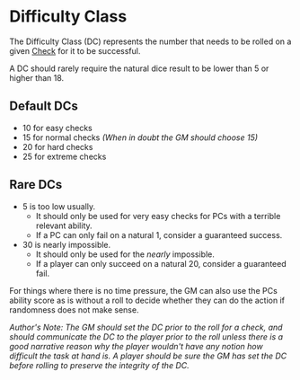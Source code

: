 # Difficulty Class

The Difficulty Class (DC) represents the number that needs to be rolled on a given [Check](Core%20Procedures/Check.md) for it to be successful.

A DC should rarely require the natural dice result to be lower than 5 or higher than 18.

## Default DCs

- 10 for easy checks
- 15 for normal checks *(When in doubt the GM should choose 15)*
- 20 for hard checks
- 25 for extreme checks

## Rare DCs

- 5 is too low usually.
	- It should only be used for very easy checks for PCs with a terrible relevant ability.
	- If a PC can only fail on a natural 1, consider a guaranteed success.
- 30 is nearly impossible.
	- It should only be used for the *nearly* impossible.
	- If a player can only succeed on a natural 20, consider a guaranteed fail.

For things where there is no time pressure, the GM can also use the PCs ability score as is without a roll to decide whether they can do the action if randomness does not make sense.

*Author's Note:*
*The GM should set the DC prior to the roll for a check, and should communicate the DC to the player prior to the roll unless there is a good narrative reason why the player wouldn't have any notion how difficult the task at hand is. A player should be sure the GM has set the DC before rolling to preserve the integrity of the DC.*
